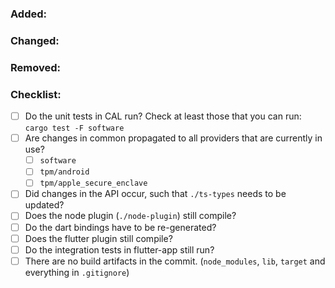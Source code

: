 ### Added:


### Changed:


### Removed:


### Checklist:
* [ ] Do the unit tests in CAL run? Check at least those that you can run: `cargo test -F software`
* [ ] Are changes in common propagated to all providers that are currently in use? 
    * [ ] `software`
    * [ ] `tpm/android`
    * [ ] `tpm/apple_secure_enclave`
* [ ] Did changes in the API occur, such that `./ts-types` needs to be updated?
* [ ] Does the node plugin (`./node-plugin`) still compile?
* [ ] Do the dart bindings have to be re-generated?
* [ ] Does the flutter plugin still compile?
* [ ] Do the integration tests in flutter-app still run?
* [ ] There are no build artifacts in the commit. (`node_modules`, `lib`, `target` and everything in `.gitignore`)
